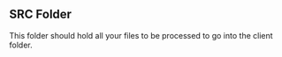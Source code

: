 ## SRC Folder

This folder should hold all your files to be processed to go into the client folder. 